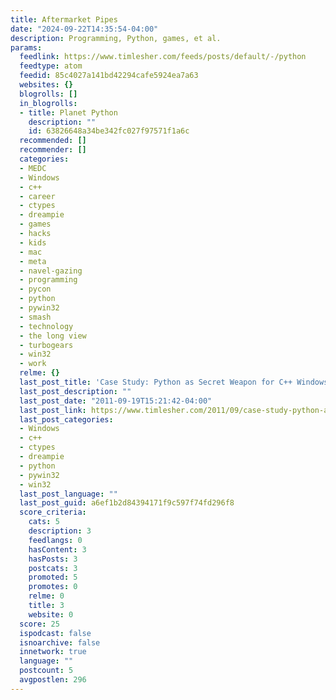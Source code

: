 ```yaml
---
title: Aftermarket Pipes
date: "2024-09-22T14:35:54-04:00"
description: Programming, Python, games, et al.
params:
  feedlink: https://www.timlesher.com/feeds/posts/default/-/python
  feedtype: atom
  feedid: 85c4027a141bd42294cafe5924ea7a63
  websites: {}
  blogrolls: []
  in_blogrolls:
  - title: Planet Python
    description: ""
    id: 63826648a34be342fc027f97571f1a6c
  recommended: []
  recommender: []
  categories:
  - MEDC
  - Windows
  - c++
  - career
  - ctypes
  - dreampie
  - games
  - hacks
  - kids
  - mac
  - meta
  - navel-gazing
  - programming
  - pycon
  - python
  - pywin32
  - smash
  - technology
  - the long view
  - turbogears
  - win32
  - work
  relme: {}
  last_post_title: 'Case Study: Python as Secret Weapon for C++ Windows Programming'
  last_post_description: ""
  last_post_date: "2011-09-19T15:21:42-04:00"
  last_post_link: https://www.timlesher.com/2011/09/case-study-python-as-secret-weapon-for.html
  last_post_categories:
  - Windows
  - c++
  - ctypes
  - dreampie
  - python
  - pywin32
  - win32
  last_post_language: ""
  last_post_guid: a6ef1b2d84394171f9c597f74fd296f8
  score_criteria:
    cats: 5
    description: 3
    feedlangs: 0
    hasContent: 3
    hasPosts: 3
    postcats: 3
    promoted: 5
    promotes: 0
    relme: 0
    title: 3
    website: 0
  score: 25
  ispodcast: false
  isnoarchive: false
  innetwork: true
  language: ""
  postcount: 5
  avgpostlen: 296
---
```

